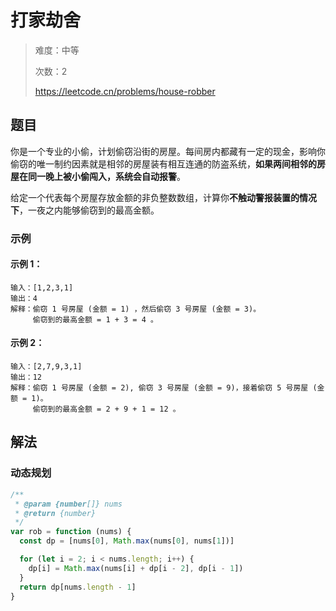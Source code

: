 # 打家劫舍

> 难度：中等
>
> 次数：2
>
> https://leetcode.cn/problems/house-robber

## 题目

你是一个专业的小偷，计划偷窃沿街的房屋。每间房内都藏有一定的现金，影响你偷窃的唯一制约因素就是相邻的房屋装有相互连通的防盗系统，**如果两间相邻的房屋在同一晚上被小偷闯入，系统会自动报警**。

给定一个代表每个房屋存放金额的非负整数数组，计算你**不触动警报装置的情况下**，一夜之内能够偷窃到的最高金额。

### 示例

#### 示例 1：

```
输入：[1,2,3,1]
输出：4
解释：偷窃 1 号房屋 (金额 = 1) ，然后偷窃 3 号房屋 (金额 = 3)。
     偷窃到的最高金额 = 1 + 3 = 4 。
```

#### 示例 2：

```
输入：[2,7,9,3,1]
输出：12
解释：偷窃 1 号房屋 (金额 = 2), 偷窃 3 号房屋 (金额 = 9)，接着偷窃 5 号房屋 (金额 = 1)。
     偷窃到的最高金额 = 2 + 9 + 1 = 12 。
```

## 解法

### 动态规划

```javascript
/**
 * @param {number[]} nums
 * @return {number}
 */
var rob = function (nums) {
  const dp = [nums[0], Math.max(nums[0], nums[1])]

  for (let i = 2; i < nums.length; i++) {
    dp[i] = Math.max(nums[i] + dp[i - 2], dp[i - 1])
  }
  return dp[nums.length - 1]
}
```
